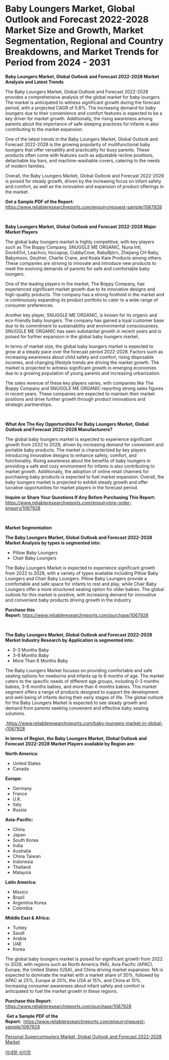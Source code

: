 <p><h1>Baby Loungers Market, Global Outlook and Forecast 2022-2028 Market Size and Growth, Market Segmentation, Regional and Country Breakdowns, and Market Trends for Period from 2024 -  2031</h1></p><p><strong>Baby Loungers Market, Global Outlook and Forecast 2022-2028 Market Analysis and Latest Trends</strong></p>
<p><p>The Baby Loungers Market, Global Outlook and Forecast 2022-2028 provides a comprehensive analysis of the global market for baby loungers. The market is anticipated to witness significant growth during the forecast period, with a projected CAGR of 5.8%. The increasing demand for baby loungers due to their convenience and comfort features is expected to be a key driver for market growth. Additionally, the rising awareness among parents about the importance of safe sleeping practices for infants is also contributing to the market expansion.</p><p>One of the latest trends in the Baby Loungers Market, Global Outlook and Forecast 2022-2028 is the growing popularity of multifunctional baby loungers that offer versatility and practicality for busy parents. These products often come with features such as adjustable recline positions, detachable toy bars, and machine-washable covers, catering to the needs of modern families.</p><p>Overall, the Baby Loungers Market, Global Outlook and Forecast 2022-2028 is poised for steady growth, driven by the increasing focus on infant safety and comfort, as well as the innovation and expansion of product offerings in the market.</p></p>
<p><strong>Get a Sample PDF of the Report:&nbsp;</strong> <a href="https://www.reliableresearchreports.com/enquiry/request-sample/1067928">https://www.reliableresearchreports.com/enquiry/request-sample/1067928</a></p>
<p>&nbsp;</p>
<p><strong>Baby Loungers Market, Global Outlook and Forecast 2022-2028 Major Market Players</strong></p>
<p><p>The global baby loungers market is highly competitive, with key players such as The Boppy Company, SNUGGLE ME ORGANIC, Nuna Intl, DockATot, Leachco, hiccapop, CubbyCove, BabyBjörn, Zhejiang CH Baby, Babymoov, Geuther, Charlie Crane, and Koala Kare Products among others. These companies are striving to innovate and introduce new products to meet the evolving demands of parents for safe and comfortable baby loungers.</p><p>One of the leading players in the market, The Boppy Company, has experienced significant market growth due to its innovative designs and high-quality products. The company has a strong foothold in the market and is continuously expanding its product portfolio to cater to a wide range of consumer preferences.</p><p>Another key player, SNUGGLE ME ORGANIC, is known for its organic and eco-friendly baby loungers. The company has gained a loyal customer base due to its commitment to sustainability and environmental consciousness. SNUGGLE ME ORGANIC has seen substantial growth in recent years and is poised for further expansion in the global baby loungers market.</p><p>In terms of market size, the global baby loungers market is expected to grow at a steady pace over the forecast period 2022-2028. Factors such as increasing awareness about child safety and comfort, rising disposable incomes, and changing lifestyle trends are driving the market growth. The market is projected to witness significant growth in emerging economies due to a growing population of young parents and increasing urbanization.</p><p>The sales revenue of these key players varies, with companies like The Boppy Company and SNUGGLE ME ORGANIC reporting strong sales figures in recent years. These companies are expected to maintain their market positions and drive further growth through product innovations and strategic partnerships.</p></p>
<p>&nbsp;</p>
<p><strong>What Are The Key Opportunities For Baby Loungers Market, Global Outlook and Forecast 2022-2028 Manufacturers?</strong></p>
<p><p>The global baby loungers market is expected to experience significant growth from 2022 to 2028, driven by increasing demand for convenient and portable baby products. The market is characterized by key players introducing innovative designs to enhance safety, comfort, and functionality. Rising awareness about the benefits of baby loungers in providing a safe and cozy environment for infants is also contributing to market growth. Additionally, the adoption of online retail channels for purchasing baby products is expected to fuel market expansion. Overall, the baby loungers market is projected to exhibit steady growth and offer lucrative opportunities for market players in the forecast period.</p></p>
<p><strong>Inquire or Share Your Questions If Any Before Purchasing This Report:</strong> <a href="https://www.reliableresearchreports.com/enquiry/pre-order-enquiry/1067928">https://www.reliableresearchreports.com/enquiry/pre-order-enquiry/1067928</a></p>
<p>&nbsp;</p>
<p><strong>Market Segmentation</strong></p>
<p><strong>The Baby Loungers Market, Global Outlook and Forecast 2022-2028 Market Analysis by types is segmented into:</strong></p>
<p><ul><li>Pillow Baby Loungers</li><li>Chair Baby Loungers</li></ul></p>
<p><p>The Baby Loungers Market is expected to experience significant growth from 2022 to 2028, with a variety of types available including Pillow Baby Loungers and Chair Baby Loungers. Pillow Baby Loungers provide a comfortable and safe space for infants to rest and play, while Chair Baby Loungers offer a more structured seating option for older babies. The global outlook for this market is positive, with increasing demand for innovative and convenient baby products driving growth in the industry.</p></p>
<p><strong>Purchase this Report:&nbsp;</strong><a href="https://www.reliableresearchreports.com/purchase/1067928">https://www.reliableresearchreports.com/purchase/1067928</a></p>
<p>&nbsp;</p>
<p><strong>The Baby Loungers Market, Global Outlook and Forecast 2022-2028 Market Industry Research by Application is segmented into:</strong></p>
<p><ul><li>0-3 Months Baby</li><li>3-6 Months Baby</li><li>More Than 6 Months Baby</li></ul></p>
<p><p>The Baby Loungers Market focuses on providing comfortable and safe seating options for newborns and infants up to 6 months of age. The market caters to the specific needs of different age groups, including 0-3 months babies, 3-6 months babies, and more than 6 months babies. This market segment offers a range of products designed to support the development and well-being of infants during their early stages of life. The global outlook for the Baby Loungers Market is expected to see steady growth and demand from parents seeking convenient and effective baby seating solutions.</p></p>
<p><a href="https://www.reliableresearchreports.com/baby-loungers-market-in-global-r1067928">&nbsp;https://www.reliableresearchreports.com/baby-loungers-market-in-global-r1067928</a></p>
<p><strong>In terms of Region, the Baby Loungers Market, Global Outlook and Forecast 2022-2028 Market Players available by Region are:</strong></p>
<p>
    <p> <strong> North America: </strong>
        <ul>
            <li>United States</li>
            <li>Canada</li>
        </ul>
        </p> 
    <p> <strong> Europe: </strong>
        <ul>
            <li>Germany</li>
            <li>France</li>
            <li>U.K.</li>
            <li>Italy</li>
            <li>Russia</li>
        </ul>
        </p> 
    <p> <strong> Asia-Pacific: </strong>
        <ul>
            <li>China</li>
            <li>Japan</li>
            <li>South Korea</li>
            <li>India</li>
            <li>Australia</li>
            <li>China Taiwan</li>
            <li>Indonesia</li>
            <li>Thailand</li>
            <li>Malaysia</li>
        </ul>
        </p> 
    <p> <strong> Latin America: </strong>
        <ul>
            <li>Mexico</li>
            <li>Brazil</li>
            <li>Argentina Korea</li>
            <li>Colombia</li>
        </ul>
        </p> 
    <p> <strong> Middle East & Africa: </strong>
        <ul>
            <li>Turkey</li>
            <li>Saudi</li>
            <li>Arabia</li>
            <li>UAE</li>
            <li>Korea</li>
        </ul>
    </p>
    </p>
<p><p>The global baby loungers market is poised for significant growth from 2022 to 2028, with regions such as North America (NA), Asia Pacific (APAC), Europe, the United States (USA), and China driving market expansion. NA is expected to dominate the market with a market share of 30%, followed by APAC at 25%, Europe at 20%, the USA at 15%, and China at 10%. Increasing consumer awareness about infant safety and comfort is anticipated to fuel the market growth in these regions.</p></p>
<p><strong>Purchase this Report: </strong><a href="https://www.reliableresearchreports.com/purchase/1067928">https://www.reliableresearchreports.com/purchase/1067928</a></p>
<p>&nbsp;<strong>Get a Sample PDF of the Report:&nbsp;&nbsp;</strong><a href="https://www.reliableresearchreports.com/enquiry/request-sample/1067928">https://www.reliableresearchreports.com/enquiry/request-sample/1067928</a></p>
<p><strong></strong></p>
<p><p><a href="https://github.com/FassouRP/Market-Research-Report-List-4/blob/main/personal-supercomputers-market-global-outlook-and-forecast-2022-2028-market.md">Personal Supercomputers Market, Global Outlook and Forecast 2022-2028 Market</a></p><p><a href="https://github.com/mpodehpw07370073/Market-Research-Report-List-2/blob/main/236275080222.md">미네랄 사이징</a></p></p>
